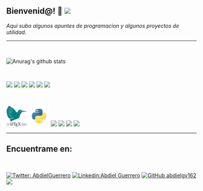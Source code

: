 <h2> Bienvenid@! 🖤 <img src="https://cdn.betterttv.net/emote/5f7c09abccde1f4a870c416c/3x" width="50"></h2>

<i>Aqui subo algunos apuntes de programacion y algunos proyectos de utilidad.</i>

---

<br>

![Anurag's github stats](https://github-readme-stats.vercel.app/api?username=abdielgv162&count_private=true&show_icons=true&theme=dark)

<br>


[![](https://img.shields.io/badge/Quantum_Challenge__2020-Foundational_Badge-informational??style=plastic&logo=IBM&logoColor=white&color=black)](https://www.youracclaim.com/badges/3a4b7917-8765-4c5f-840e-178e30e8c1ea/public_url)
[![](https://img.shields.io/badge/Qubit_x_Qubit-Intro_to_Quantum_Computing-informational??style=plastic&logo=IBM&logoColor=white&color=black)](https://i.imgur.com/QvXj3yW.png)
[![](https://img.shields.io/badge/Quantum_Challenge_2021-Intermediate_Badge-informational??style=plastic&logo=IBM&logoColor=white&color=black)](https://www.credly.com/badges/6d2fd6d7-df82-4160-a148-67f2ecadc662/public_url)
[![](https://img.shields.io/badge/QGSS_2021-Quantum_Machine_Learning-informational??style=plastic&logo=IBM&logoColor=white&color=black)](https://i.imgur.com/5GpYnGh.png)
[![](https://img.shields.io/badge/Quantum_Challenge_Africa_2021-Advanced_Badge-informational??style=plastic&logo=IBM&logoColor=white&color=black)](https://www.credly.com/badges/9d760934-a71d-4a06-94a6-ecdd80ca831b)
[![](https://img.shields.io/badge/Abdiel_Guerrero-Quantum_Computing_CV-informational??style=plastic&logo=&logoColor=white&color=purple)](https://drive.google.com/file/d/1sr3WtPnmHEe5CYJFfnuTj4szxSjfDVgB/view?usp=sharing)


<br>

<a title="Overleaf" href="https://es.overleaf.com/"><img src="https://raw.githubusercontent.com/github/explore/80688e429a7d4ef2fca1e82350fe8e3517d3494d/topics/latex/latex.png" class="center" width="55"></a> <a title="Python" href="https://www.python.org/"><img src="https://raw.githubusercontent.com/github/explore/49e13f12be05e7e3f3616bb7a5030d70b259f320/topics/python/python.png" width="55"></a> <a title="Qiskit" href="https://qiskit.org"><img src="https://upload.wikimedia.org/wikipedia/commons/thumb/5/51/Qiskit-Logo.svg/1024px-Qiskit-Logo.svg.png" width="45"></a> <a title="Numpy" href="https://numpy.org/"><img src="https://upload.wikimedia.org/wikipedia/commons/thumb/3/31/NumPy_logo_2020.svg/1280px-NumPy_logo_2020.svg.png" width="115"></a> <a title="SKlean" href="https://scikit-learn.org/stable/"><img src="https://www.itop.es/images/Tecnologias/scikit-learn-itop.png" width="90"></a> <a title="Pandas" href="https://pandas.pydata.org/"><img src="https://www.adictosaltrabajo.com/wp-content/uploads/2020/12/1200px-Pandas_logo.svg_.png" width="135"></a>

---

<h2> Encuentrame en: </h2> 

<br>

[![Twitter: AbdielGuerrero](https://img.shields.io/twitter/follow/AbdielGuerrer20?style=social)](https://twitter.com/AbdielGuerrer20) [![Linkedin:Abdiel Guerrero](https://img.shields.io/badge/-AbdielGuerrero-black?style=flat-square&logo=Linkedin&logoColor=white&link=https://www.linkedin.com/in/abdiel-guerrero-162-gv/)](https://www.linkedin.com/in/abdiel-guerrero-162-gv/) [![GitHub abdielgv162](https://img.shields.io/github/followers/abdielgv163?label=follow&style=social)](https://github.com/abdielgv163) <a href="https://platzi.com/p/abdiel-guerrero/"><img width="50" src="https://upload.wikimedia.org/wikipedia/commons/3/32/Platzi.jpg" />
</a>


